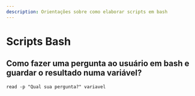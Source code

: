 ```yaml
---
description: Orientações sobre como elaborar scripts em bash
---
```


# Scripts Bash

## Como fazer uma pergunta ao usuário em bash e guardar o resultado numa variável?

```text
read -p "Qual sua pergunta?" variavel
```



